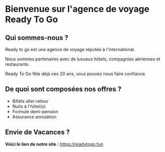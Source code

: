 # Bienvenue sur l'agence de voyage Ready To Go

## Qui sommes-nous ?

Ready to go est une agence de voyage réputée à l'international.

Nous sommes partenaires avec de luxueux hôtels, compagnies aériennes et restaurants. 

Ready To Go fête déjà ces 20 ans, vous pouvez nous faire confiance.

## De quoi sont composées nos offres ?

- Billets aller-retour
- Nuits à l'hôtel(s)
- Formule demi-pension
- Assurance annulation

## Envie de Vacances ?

**Voici le lien de notre site :** https://readytogo.fun
